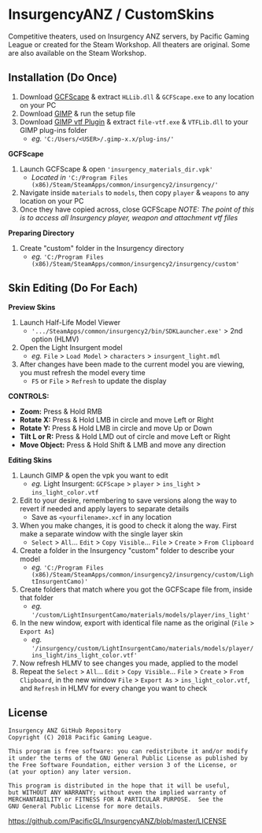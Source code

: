 # InsurgencyANZ / CustomSkins
Competitive theaters, used on Insurgency ANZ servers, by Pacific Gaming League or created for the Steam Workshop. All theaters are original. Some are also available on the Steam Workshop.

## Installation (Do Once)
1) Download [GCFScape](http://nemesis.thewavelength.net/files/files/gcfscape185.zip) & extract `HLLib.dll` & `GCFScape.exe` to any location on your PC
2) Download [GIMP](http://download.gimp.org/pub/gimp/v2.8/windows/gimp-2.8.14-setup-1.exe) & run the setup file
3) Download [GIMP vtf Plugin](https://storage.googleapis.com/google-code-archive-downloads/v2/code.google.com/gimp-vtf/gimp-vtf-1.2.1_x64.zip) & extract `file-vtf.exe` & `VTFLib.dll` to your GIMP plug-ins folder
    * *eg.* `'C:/Users/<USER>/.gimp-x.x/plug-ins/'`

**GCFScape**
1) Launch GCFScape & open `'insurgency_materials_dir.vpk'`
    * *Located in* `'C:/Program Files (x86)/Steam/SteamApps/common/insurgency2/insurgency/'`
2) Navigate inside `materials` to `models`, then copy `player` & `weapons` to any location on your PC
3) Once they have copied across, close GCFScape
*NOTE: The point of this is to access all Insurgency player, weapon and attachment vtf files*

**Preparing Directory**
1) Create "custom" folder in the Insurgency directory
    * *eg.* `'C:/Program Files (x86)/Steam/SteamApps/common/insurgency2/insurgency/custom'`

## Skin Editing (Do For Each)
**Preview Skins**
1) Launch Half-Life Model Viewer
   * `'.../SteamApps/common/insurgency2/bin/SDKLauncher.exe'` > 2nd option (HLMV)
2) Open the Light Insurgent model
   * *eg.* `File` > `Load Model` > `characters` > `insurgent_light.mdl`
3) After changes have been made to the current model you are viewing, you must refresh the model every time
   * `F5` or `File` > `Refresh` to update the display

**CONTROLS:**
   * **Zoom:** Press & Hold RMB
   * **Rotate X:** Press & Hold LMB in circle and move Left or Right
   * **Rotate Y:** Press & Hold LMB in circle and move Up or Down
   * **Tilt L or R:** Press & Hold LMD out of circle and move Left or Right
   * **Move Object:** Press & Hold Shift & LMB and move any direction

**Editing Skins**
1) Launch GIMP & open the vpk you want to edit
    * *eg.* Light Insurgent: `GCFScape` > `player` > `ins_light` > `ins_light_color.vtf`
2) Edit to your desire, remembering to save versions along the way to revert if needed and apply layers to separate details
    * Save as `<yourfilename>.xcf` in any location
3) When you make changes, it is good to check it along the way. First make a separate window with the single layer skin
    * `Select` > `All`... `Edit` > `Copy Visible`...  `File` > `Create` > `From Clipboard`
4) Create a folder in the Insurgency "custom" folder to describe your model
    * *eg.* `'C:/Program Files (x86)/Steam/SteamApps/common/insurgency2/insurgency/custom/LightInsurgentCamo)'`
5) Create folders that match where you got the GCFScape file from, inside that folder
    * *eg.* `'/custom/LightInsurgentCamo/materials/models/player/ins_light'`
6) In the new window, export with identical file name as the original (`File` > `Export As`)
    * *eg.* `'/insurgency/custom/LightInsurgentCamo/materials/models/player/ins_light/ins_light_color.vtf'`
7) Now refresh HLMV to see changes you made, applied to the model
8) Repeat the `Select` > `All`... `Edit` > `Copy Visible`...  `File` > `Create` > `From Clipboard`, in the new window `File` > `Export As` > `ins_light_color.vtf`, and `Refresh` in HLMV for every change you want to check


## License
    Insurgency ANZ GitHub Repository
    Copyright (C) 2018 Pacific Gaming League.

    This program is free software: you can redistribute it and/or modify
    it under the terms of the GNU General Public License as published by
    the Free Software Foundation, either version 3 of the License, or
    (at your option) any later version.

    This program is distributed in the hope that it will be useful,
    but WITHOUT ANY WARRANTY; without even the implied warranty of
    MERCHANTABILITY or FITNESS FOR A PARTICULAR PURPOSE.  See the
    GNU General Public License for more details.
https://github.com/PacificGL/InsurgencyANZ/blob/master/LICENSE
